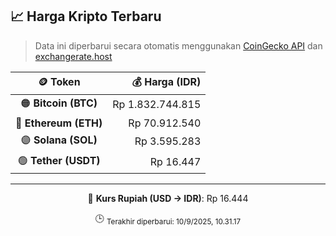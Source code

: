 

<!-- HARGA_KRIPTO -->
## 📈 Harga Kripto Terbaru

> Data ini diperbarui secara otomatis menggunakan [CoinGecko API](https://www.coingecko.com/) dan [exchangerate.host](https://exchangerate.host/)

<div align="center">

| 🪙 Token | 💰 Harga (IDR) |
|:------:|---------------:|
| 🟠 **Bitcoin (BTC)**   | Rp 1.832.744.815 |
| 🔵 **Ethereum (ETH)**  | Rp 70.912.540 |
| 🟣 **Solana (SOL)**    | Rp 3.595.283 |
| 🟢 **Tether (USDT)**   | Rp 16.447 |

---

💱 **Kurs Rupiah (USD → IDR)**: Rp 16.444

🕒 <sub>Terakhir diperbarui: 10/9/2025, 10.31.17</sub>

</div>
<!-- /HARGA_KRIPTO -->